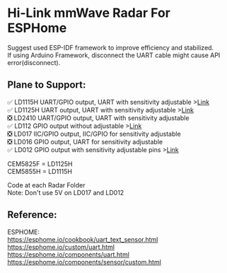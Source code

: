 # Hi-Link mmWave Radar For ESPHome
Suggest used ESP-IDF framework to improve efficiency and stabilized.   
If using Arduino Framework, disconnect the UART cable might cause API error(disconnect).
## Plane to Support:
:white_check_mark: LD1115H UART/GPIO output, UART with sensitivity adjustable >[Link](./LD1115H)    
:white_check_mark: LD1125H UART output, UART with sensitivity adjustable >[Link](./LD1125H)  
:negative_squared_cross_mark: LD2410 UART/GPIO output, UART with sensitivity adjustable   
:white_check_mark: LD112 GPIO output without adjustable >[Link](./LD112)  
:negative_squared_cross_mark: LD017 IIC/GPIO output, IIC/GPIO for sensitivity adjustable   
:negative_squared_cross_mark: LD016 GPIO output, UART for sensitivity adjustable   
:white_check_mark: LD012 GPIO output with sensitivity adjustable pins >[Link](./LD012)  

CEM5825F = LD1125H   
CEM5855H = LD1115H   

Code at each Radar Folder   
Note: Don't use 5V on LD017 and LD012   

## Reference:  
  ESPHOME:  
    <https://esphome.io/cookbook/uart_text_sensor.html>  
    https://esphome.io/custom/uart.html  
    https://esphome.io/components/uart.html  
    https://esphome.io/components/sensor/custom.html   
